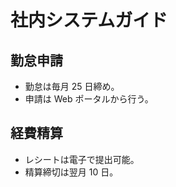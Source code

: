 # 社内システムガイド

## 勤怠申請

- 勤怠は毎月 25 日締め。
- 申請は Web ポータルから行う。

## 経費精算

- レシートは電子で提出可能。
- 精算締切は翌月 10 日。
